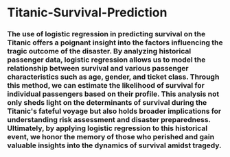 # Titanic-Survival-Prediction
### The use of logistic regression in predicting survival on the Titanic offers a poignant insight into the factors influencing the tragic outcome of the disaster. By analyzing historical passenger data, logistic regression allows us to model the relationship between survival and various passenger characteristics such as age, gender, and ticket class. Through this method, we can estimate the likelihood of survival for individual passengers based on their profile. This analysis not only sheds light on the determinants of survival during the Titanic's fateful voyage but also holds broader implications for understanding risk assessment and disaster preparedness. Ultimately, by applying logistic regression to this historical event, we honor the memory of those who perished and gain valuable insights into the dynamics of survival amidst tragedy. 
